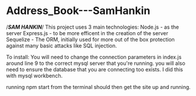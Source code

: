 # Address_Book---SamHankin
/*********SAM HANKIN*********/
This project uses 3 main technologies: 
Node.js - as the server
Express.js - to be more efficent in the creation of the server
Sequelize - The ORM, initially used for more out of the box protection against many basic attacks like SQL injection.

To install: 
You will need to change the connection parameters in index.js around line 9 to the correct mysql server that you're running.
you will also need to ensure the database that you are connecting too exists. I did this with mysql workbench.

running npm start from the terminal should then get the site up and running. 
